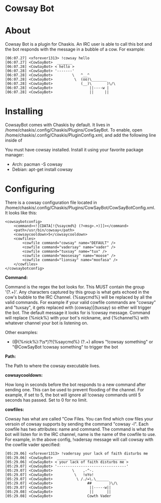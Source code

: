 Cowsay Bot
==============

About
======

Cowsay Bot is a plugin for Chaskis.  An IRC user is able to call this bot and the bot responds with the message in a bubble of a cow.  For example:

```
[06:07.27] <xforever1313> !cowsay hello
[06:07.27] <CowSayBot>  _______ 
[06:07.28] <CowSayBot> < hello >
[06:07.28] <CowSayBot> '-------'
[06:07.28] <CowSayBot>         \   ^__^
[06:07.28] <CowSayBot>          \  (oo)\_______
[06:07.28] <CowSayBot>             (__)\       )\/\
[06:07.28] <CowSayBot>                 ||----w |
[06:07.28] <CowSayBot>                 ||     ||
```

Installing
======

CowsayBot comes with Chaskis by default.  It lives in /home/chaskis/.config/Chaskis/Plugins/CowSayBot.  To enable, open /home/chaskis/.config/Chaskis/PluginConfig.xml, and add the following line inside of <pluginconfig>

<assembly path="/home/cowsaybot/.config/Chaskis/Plugins/CowSayBot/CowSayBot.dll" classname="Chaskis.Plugins.CowSayBot.CowSayBot" />

You must have cowsay installed.  Install it using your favorite package manager:
* Arch: pacman -S cowsay
* Debian: apt-get install cowsay

Configuring
=====
There is a cowsay configuration file located in /home/chaskis/.config/Chaskis/Plugins/CowSayBot/CowSayBotConfig.xml.  It looks like this:

```
<cowsaybotconfig>
    <command><![CDATA[!{%saycmd%} (?<msg>.+)]]></command>
    <path>/usr/bin/cowsay</path>
    <cowsaycooldown>5</cowsaycooldown>
    <cowfiles>
        <cowfile command="cowsay" name="DEFAULT" />
        <cowfile command="vadersay" name="vader" />
        <cowfile command="tuxsay" name="tux" />
        <cowfile command="moosesay" name="moose" />
        <cowfile command="lionsay" name="moofasa" />
    </cowfiles>
</cowsaybotconfig>
```

**Command:**

Command is the regex the bot looks for.  This MUST contain the group '(?<msg>.+)'.  Any characters captured by this group is what gets echoed in the cow's bubble to the IRC Channel.  {%saycmd%} will be replaced by all the valid commands.  For example if your valid cowfile commands are "cowsay" and "tuxsay", it gets replaced with (cowsay)|(tuxsay) so either will trigger the bot.  The default message it looks for is !cowsay message.  Command will replace {%nick%} with your bot's nickname, and {%channel%} with whatever channel your bot is listening on.

Other examples:
* (@{%nick%}:?\s*)?!{%saycmd%} (?<msg>.+)  allows "!cowsay something" or "@CowSayBot !cowsay something" to trigger the bot

**Path:**

The Path to where the cowsay executable lives.

**cowsaycooldown:**

How long in seconds before the bot responds to a new command after sending one.  This can be used to prevent flooding of the channel.  For example, if set to 5, the bot will ignore all !cowsay commands until 5 seconds has passed.  Set to 0 for no limit.

**cowfiles:**

Cowsay has what are called "Cow Files.  You can find which cow files your versoin of cowsay supports by sending the command "cowsay -l".  Each cowfile has two attributes: name and command.  The command is what the bot will listen for in the IRC channel, name is the name of the cowfile to use.  For example, in the above config, !vadersay message will call cowsay with the cowfile vader specified:

```
[05:29.06] <xforever1313> !vadersay your lack of faith disturbs me
[05:29.06] <CowSayBot>  ________________________________ 
[05:29.06] <CowSayBot> < your lack of faith disturbs me >
[05:29.07] <CowSayBot> '--------------------------------'
[05:29.07] <CowSayBot>         \    ,-^-.
[05:29.07] <CowSayBot>          \   !oYo!
[05:29.07] <CowSayBot>           \ /./=\.\______
[05:29.07] <CowSayBot>                ##        )\/\
[05:29.07] <CowSayBot>                 ||-----w||
[05:29.08] <CowSayBot>                 ||      ||
[05:29.08] <CowSayBot>                Cowth Vader
```
